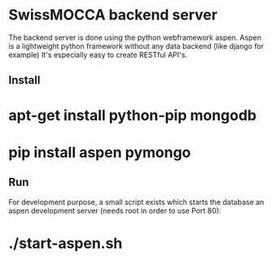 SwissMOCCA backend server
=========================


The backend server is done using the python webframework aspen. Aspen is a 
lightweight python framework without any data backend (like django for example)
It's especially easy to create RESTful API's.

Install
-------

# apt-get install python-pip mongodb

# pip install aspen pymongo

Run
---

For development purpose, a small script exists which starts the database an
aspen development server (needs root in order to use Port 80):

# ./start-aspen.sh

